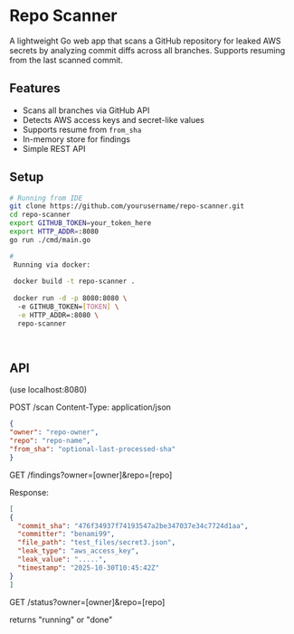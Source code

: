 # Repo Scanner
A lightweight Go web app that scans a GitHub repository for leaked AWS secrets by analyzing commit diffs across all branches. 
Supports resuming from the last scanned commit.

## Features
- Scans all branches via GitHub API
- Detects AWS access keys and secret-like values
- Supports resume from `from_sha`
- In-memory store for findings
- Simple REST API

## Setup
```bash
# Running from IDE
git clone https://github.com/yourusername/repo-scanner.git
cd repo-scanner
export GITHUB_TOKEN=your_token_here
export HTTP_ADDR=:8080
go run ./cmd/main.go

#
 Running via docker:
 
 docker build -t repo-scanner .
 
 docker run -d -p 8080:8080 \                           
  -e GITHUB_TOKEN=[TOKEN] \
  -e HTTP_ADDR=:8080 \
  repo-scanner

 
```

## API

(use localhost:8080)

POST /scan
Content-Type: application/json

```json
{
"owner": "repo-owner",
"repo": "repo-name",
"from_sha": "optional-last-processed-sha"
}
```


GET /findings?owner=[owner]&repo=[repo]

Response:
```json
[
{
  "commit_sha": "476f34937f74193547a2be347037e34c7724d1aa",
  "committer": "benami99",
  "file_path": "test_files/secret3.json",
  "leak_type": "aws_access_key",
  "leak_value": ".....",
  "timestamp": "2025-10-30T10:45:42Z"
}
]
```

GET /status?owner=[owner]&repo=[repo]

returns "running" or "done"


